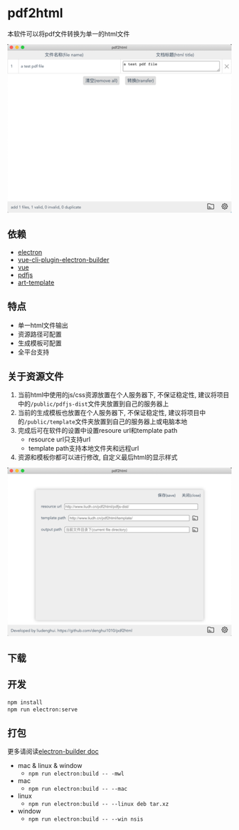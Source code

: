 # pdf2html
本软件可以将pdf文件转换为单一的html文件

![screenshot](./screenshot/home.png)

## 依赖
 - [electron](https://github.com/electron/electron)
 - [vue-cli-plugin-electron-builder](https://github.com/nklayman/vue-cli-plugin-electron-builder)
 - [vue](https://github.com/vuejs/vue)
 - [pdfjs](https://github.com/mozilla/pdf.js)
 - [art-template](https://github.com/aui/art-template)

## 特点
- 单一html文件输出
- 资源路径可配置
- 生成模板可配置
- 全平台支持

## 关于资源文件
1. 当前html中使用的js/css资源放置在个人服务器下, 不保证稳定性, 建议将项目中的```/public/pdfjs-dist```文件夹放置到自己的服务器上
2. 当前的生成模板也放置在个人服务器下, 不保证稳定性, 建议将项目中的```/public/template```文件夹放置到自己的服务器上或电脑本地
3. 完成后可在软件的设置中设置resoure url和template path
   - resource url只支持url
   - template path支持本地文件夹和远程url
4. 资源和模板你都可以进行修改, 自定义最后html的显示样式

![screenshot](./screenshot/setting.png)

## 下载


## 开发
```
npm install
npm run electron:serve
```

## 打包
更多请阅读[electron-builder doc](https://www.electron.build/cli)
- mac & linux & window
  - ```npm run electron:build -- -mwl```
- mac
  - ```npm run electron:build -- --mac```
- linux
  - ```npm run electron:build -- --linux deb tar.xz```
- window
  - ```npm run electron:build -- --win nsis```
